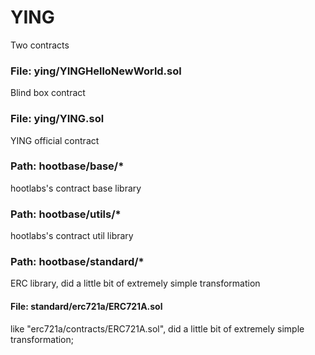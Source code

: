 # YING
Two contracts

### File: ying/YINGHelloNewWorld.sol
Blind box contract


### File: ying/YING.sol
YING official contract


### Path: hootbase/base/*
hootlabs's contract base library


### Path: hootbase/utils/*
hootlabs's contract util library


### Path: hootbase/standard/*
ERC library, did a little bit of extremely simple transformation

#### File: standard/erc721a/ERC721A.sol
like "erc721a/contracts/ERC721A.sol", did a little bit of extremely simple transformation;


